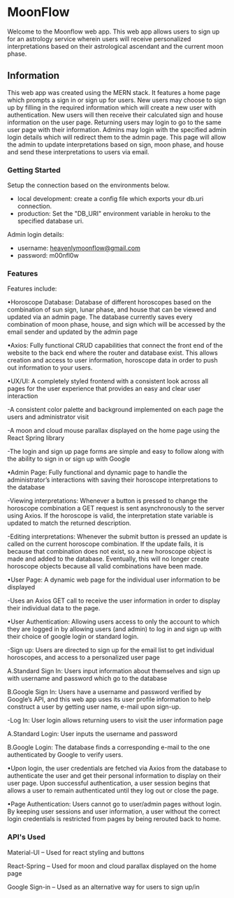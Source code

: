 # MoonFlow

Welcome to the Moonflow web app. 
This web app allows users to sign up for an astrology service wherein users will receive personalized interpretations based on their astrological ascendant and the current moon phase. 

## Information

This web app was created using the MERN stack. It features a home page which prompts a sign in or sign up for users. New users may choose to sign up by filling in the required information which will create a new user with authentication. New users will then receive their calculated sign and house information on the user page. Returning users may login to go to the same user page with their information. Admins may login with the specified admin login details which will redirect them to the admin page. This page will allow the admin to update interpretations based on sign, moon phase, and house and send these interpretations to users via email. 

### Getting Started

Setup the connection based on the environments below.
- local development: create a config file which exports your db.uri connection. 
- production: Set the "DB_URI" environment variable in heroku to the specified database uri.

Admin login details:
- username: heavenlymoonflow@gmail.com
- password: m00nfl0w

### Features

Features include:

  •Horoscope Database:  Database of different horoscopes based on the combination of sun sign, lunar phase, and house that can be viewed and updated via an admin page. The database currently saves every combination of moon phase, house, and sign which will be accessed by the email sender and updated by the admin page
  
  •Axios: Fully functional CRUD capabilities that connect the front end of the website to the back end where the router and database exist. This allows creation and access to user information, horoscope data in order to push out information to your users.

  •UX/UI: A completely styled frontend with a consistent look across all pages for the user experience that provides an easy and clear user interaction
  
   -A consistent color palette and background implemented on each page the users and administrator visit
     
   -A moon and cloud mouse parallax displayed on the home page using the React Spring library
     
   -The login and sign up page forms are simple and easy to follow along with the ability to sign in or sign up with Google
   
  •Admin Page: Fully functional and dynamic page to handle the administrator’s interactions with saving their horoscope interpretations to the database
  
   -Viewing interpretations: Whenever a button is pressed to change the horoscope combination a GET request is sent asynchronously to the server using Axios. If the horoscope is valid, the interpretation state variable is updated to match the returned description. 
     
   -Editing interpretations: Whenever the submit button is pressed an update is called on the current horoscope combination. If the update fails, it is because that combination does not exist, so a new horoscope object is made and added to the database. Eventually, this will no longer create horoscope objects because all valid combinations have been made.
     

  •User Page: A dynamic web page for the individual user information to be displayed
   
   -Uses an Axios GET call to receive the user information in order to display their individual data to the page.

   •User Authentication: Allowing users access to only the account to which they are logged in by allowing users (and admin) to log in and sign up with their choice of google login or standard login.  
   
   -Sign up: Users are directed to sign up for the email list to get individual horoscopes, and access to a personalized user page
   
   A.Standard Sign In: Users input information about themselves and sign up with username and password which go to the database
		
   B.Google Sign In: Users have a username and password verified by Google’s API, and this web app uses its user profile information to help construct a user by getting user name, e-mail upon sign-up.

   -Log In: User login allows returning users to visit the user information page
   
   A.Standard Login: User inputs the username and password
		
   B.Google Login: The database finds a corresponding e-mail to the one authenticated by Google to verify users. 
		
•Upon login, the user credentials are fetched via Axios from the database to authenticate the user and get their personal information to display on their user page.  Upon successful authentication, a user session begins that allows a user to remain authenticated until they log out or close the page.  

•Page Authentication: Users cannot go to user/admin pages without login. By keeping user sessions and user information, a user without the correct login credentials is restricted from pages by being rerouted back to home.


### API's Used

Material-UI – Used for react styling and buttons

React-Spring – Used for moon and cloud parallax displayed on the home page

Google Sign-in – Used as an alternative way for users to sign up/in

